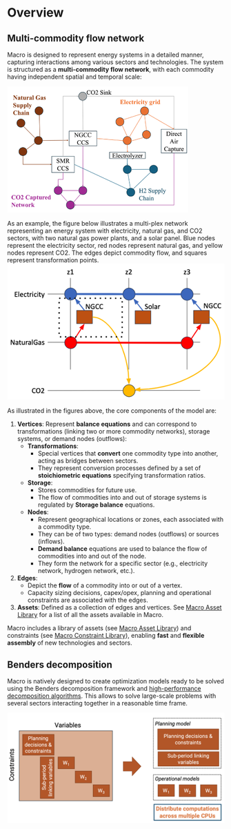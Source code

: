 # Overview

## Multi-commodity flow network
Macro is designed to represent energy systems in a detailed manner, capturing interactions among various sectors and technologies. The system is structured as a **multi-commodity flow network**, with each commodity having independent spatial and temporal scale:

![multi-commodity flow network](../images/multi_network.png)

As an example, the figure below illustrates a multi-plex network representing an energy system with electricity, natural gas, and CO2 sectors, with two natural gas power plants, and a solar panel. Blue nodes represent the electricity sector, red nodes represent natural gas, and yellow nodes represent CO2. The edges depict commodity flow, and squares represent transformation points.
![network](../images/network.png)

As illustrated in the figures above, the core components of the model are:

1. **Vertices**: Represent **balance equations** and can correspond to transformations (linking two or more commodity networks), storage systems, or demand nodes (outflows):
    - **Transformations**: 
        - Special vertices that **convert** one commodity type into another, acting as bridges between sectors. 
        - They represent conversion processes defined by a set of **stoichiometric equations** specifying transformation ratios.
    - **Storage**: 
        - Stores commodities for future use.
        - The flow of commodities into and out of storage systems is regulated by **Storage balance** equations.
    - **Nodes**:
        - Represent geographical locations or zones, each associated with a commodity type.
        - They can be of two types: demand nodes (outflows) or sources (inflows).
        - **Demand balance** equations are used to balance the flow of commodities into and out of the node.
        - They form the network for a specific sector (e.g., electricity network, hydrogen network, etc.).
2. **Edges**: 
    - Depict the **flow** of a commodity into or out of a vertex.
    - Capacity sizing decisions, capex/opex, planning and operational constraints are associated with the edges.
3. **Assets**: Defined as a collection of edges and vertices. See [Macro Asset Library](@ref) for a list of all the assets available in Macro.

Macro includes a library of assets (see [Macro Asset Library](@ref)) and constraints (see [Macro Constraint Library](@ref)), enabling **fast** and **flexible assembly** of new technologies and sectors.

## Benders decomposition

Macro is natively designed to create optimization models ready to be solved using the Benders decomposition framework and [high-performance decomposition algorithms](https://arxiv.org/abs/2403.02559). This allows to solve large-scale problems with several sectors interacting together in a reasonable time frame.

![model_structure](../images/model_structure.png)